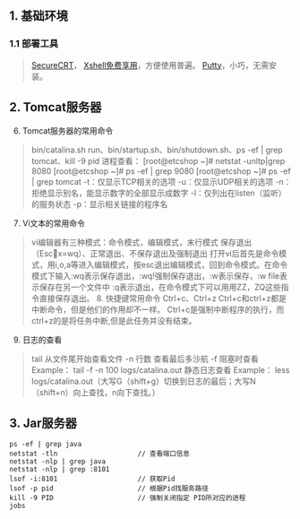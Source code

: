 ## 1. 基础环境

### 1.1 部署工具

> [SecureCRT]()，
> [Xshell免费享用](https://www.netsarang.com/zh/free-for-home-school/)，方便使用普遍。
> [Putty]()，小巧，无需安装。

## 2. Tomcat服务器

6.	Tomcat服务器的常用命令
> bin/catalina.sh run、bin/startup.sh、bin/shutdown.sh、ps -ef | grep tomcat、kill -9 pid
> 进程查看：
> [root@etcshop ~]# netstat -unltp|grep 8080
> [root@etcshop ~]# ps -ef | grep 9080
> [root@etcshop ~]# ps -ef | grep tomcat
> -t：仅显示TCP相关的选项
> -u：仅显示UDP相关的选项
> -n：拒绝显示别名，能显示数字的全部显示成数字
> -l：仅列出在listen（监听）的服务状态
> -p：显示相关链接的程序名

7.	Vi文本的常用命令
> vi编辑器有三种模式：命令模式，编辑模式，末行模式
> 保存退出（Escx=wq）、正常退出、不保存退出及强制退出
> 打开vi后首先是命令模式，用i,o,a等进入编辑模式，按esc退出编辑模式，回到命令模式。在命令模式下输入:wq表示保存退出，:wq!强制保存退出，:w表示保存，:w file表示保存在另一个文件中 :q表示退出，在命令模式下可以用用ZZ，ZQ这些指令直接保存退出。
> 8.	快捷键常用命令
>       Ctrl+c、Ctrl+z
>       Ctrl+c和ctrl+z都是中断命令，但是他们的作用却不一样。
>       Ctrl+c是强制中断程序的执行，而ctrl+z的是将任务中断,但是此任务并没有结束。

9.	日志的查看
> tail 从文件尾开始查看文件
> -n 行数 
> 查看最后多沙航
> -f 
> 阻塞时查看
> Example： tail -f -n 100 logs/catalina.out
> 静态日志查看
> Example： less logs/catalina.out（大写G（shift+g）切换到日志的最后；大写N（shift+n）向上查找，n向下查找。）



## 3. Jar服务器



```properties
ps -ef | grep java
netstat -tln                    // 查看端口信息
netstat -nlp | grep java
netstat -nlp | grep :8101
lsof -i:8101                    // 获取Pid
lsof -p pid                     // 根据Pid找服务路径
kill -9 PID                     // 强制关闭指定 PID所对应的进程
jobs
```

